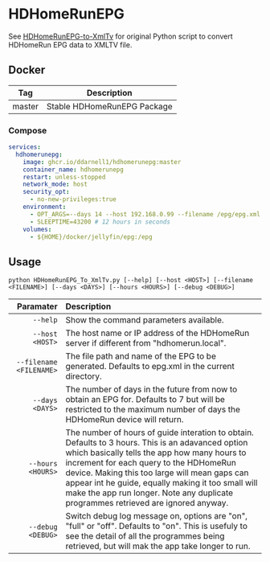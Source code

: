 # HDHomeRunEPG

See [HDHomeRunEPG-to-XmlTv](https://github.com/IncubusVictim/HDHomeRunEPG-to-XmlTv) for original Python script to convert HDHomeRun EPG data to XMLTV file.

## Docker

| Tag | Description |
|---|---|
| master | Stable HDHomeRunEPG Package |

### Compose

```yaml
services:
  hdhomerunepg:
    image: ghcr.io/ddarnell1/hdhomerunepg:master
    container_name: hdhomerunepg
    restart: unless-stopped
    network_mode: host
    security_opt:
      - no-new-privileges:true
    environment:
      - OPT_ARGS=--days 14 --host 192.168.0.99 --filename /epg/epg.xml
      - SLEEPTIME=43200 # 12 hours in seconds
    volumes:
      - ${HOME}/docker/jellyfin/epg:/epg
```

## Usage

```
python HDHomeRunEPG_To_XmlTv.py [--help] [--host <HOST>] [--filename <FILENAME>] [--days <DAYS>] [--hours <HOURS>] [--debug <DEBUG>]
```

|      Paramater | Description     |
| -------------: | :-------------- |
| `--help`  | Show the command parameters available. |
| `--host <HOST>`  | The host name or IP address of the HDHomeRun server if different from "hdhomerun.local". |
| `--filename <FILENAME>` | The file path and name of the EPG to be generated. Defaults to epg.xml in the current directory. |
| `--days <DAYS>` | The number of days in the future from now to obtain an EPG for. Defaults to 7 but will be restricted to the maximum number of days the HDHomeRun device will return. |
| `--hours <HOURS>` | The number of hours of guide interation to obtain. Defaults to 3 hours. This is an adavanced option which basically tells the app how many hours to increment for each query to the HDHomeRun device.  Making this too large will mean gaps can appear int he guide, equally making it too small will make the app run longer. Note any duplicate programmes retrieved are ignored anyway. |
| `--debug <DEBUG>` | Switch debug log message on, options are "on", "full" or "off". Defaults to "on". This is usefuly to see the detail of all the programmes being retrieved, but will mak the app take longer to run. |
